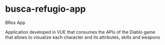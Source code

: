 # busca-refugio-app
BRos App

Application developed in VUE that consumes the APIs of the Diablo game that allows to visualize each character and its attributes, skills and weapons
